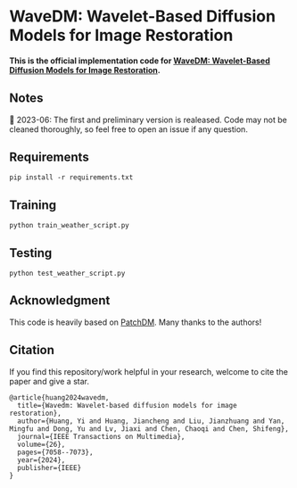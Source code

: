 # WaveDM: Wavelet-Based Diffusion Models for Image Restoration

#### This is the official implementation code for [WaveDM: Wavelet-Based Diffusion Models for Image Restoration](https://ieeexplore.ieee.org/abstract/document/10420512).

## Notes

📰 2023-06: The first and preliminary version is realeased. Code may not be cleaned thoroughly, so feel free to open an issue if any question.


## Requirements

```
pip install -r requirements.txt
```

## Training 

```
python train_weather_script.py
```

## Testing 

```
python test_weather_script.py
```

## Acknowledgment
This code is heavily based on [PatchDM](https://github.com/IGITUGraz/WeatherDiffusion). Many thanks to the authors!


## Citation
If you find this repository/work helpful in your research, welcome to cite the paper and give a star.
```
@article{huang2024wavedm,
  title={Wavedm: Wavelet-based diffusion models for image restoration},
  author={Huang, Yi and Huang, Jiancheng and Liu, Jianzhuang and Yan, Mingfu and Dong, Yu and Lv, Jiaxi and Chen, Chaoqi and Chen, Shifeng},
  journal={IEEE Transactions on Multimedia},
  volume={26},
  pages={7058--7073},
  year={2024},
  publisher={IEEE}
}
```

